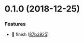 # 0.1.0 (2018-12-25)


### Features

* 🎸 finish ([87b3925](https://github.com/michaelcai/hd-key/commit/87b3925))



